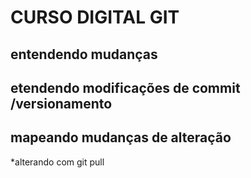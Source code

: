 # CURSO DIGITAL GIT

##  entendendo mudanças

## etendendo modificações de commit /versionamento

## mapeando mudanças de alteração 

*alterando com git pull
